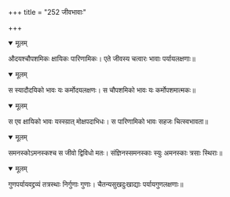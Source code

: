 +++
title = "252 जीवभावाः"

+++


<details open><summary>मूलम्</summary>

औदयश्चौपशमिकः क्षायिकः पारिणामिकः। एते जीवस्य चत्वारः भावाः पर्यायलक्षणाः॥
</details>



<details open><summary>मूलम्</summary>

स स्यादौदयिको भावः यः कर्मोदयलक्षणः। स चौपशमिको भावः यः कर्मोपशमात्मकः॥
</details>



<details open><summary>मूलम्</summary>

स एव क्षायिको भावः यस्स्य़ात् मोक्षपदाभिधः। स पारिणामिको भावः सहजः चित्स्वभावता॥
</details>



<details open><summary>मूलम्</summary>

समनस्कोऽमनस्कश्च स जीवो द्विविधो मतः। संज्ञिनस्समनस्काः स्युः अमनस्काः त्रसाः स्थिराः॥
</details>



<details open><summary>मूलम्</summary>

गुणपर्यायवद्द्रव्यं तत्रस्थाः निर्गुणाः गुणाः। चैतन्यसुखदुःखाद्याः पर्यायगुणलक्षणाः॥
</details>

